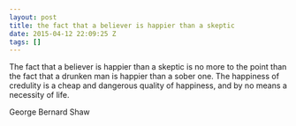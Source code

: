 ```yaml
---
layout: post
title: the fact that a believer is happier than a skeptic
date: 2015-04-12 22:09:25 Z
tags: []
---
```

The fact that a believer is happier than a skeptic is no more to the point than the fact that a drunken man is happier than a sober one. The happiness of credulity is a cheap and dangerous quality of happiness, and by no means a necessity of life.

George Bernard Shaw

